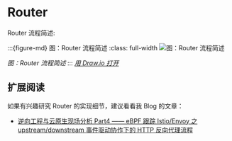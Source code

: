 # Router

Router 流程简述:

:::{figure-md} 图：Router 流程简述
:class: full-width
<img src="/ch2-envoy/arch/http/router/router.assets/router-filter-base-flow.drawio.svg" alt="图：Router 流程简述">

*图：Router 流程简述*
:::
*[用 Draw.io 打开](https://app.diagrams.net/#Uhttps%3A%2F%2Fdevops-insider.mygraphql.com%2Fzh_CN%2Flatest%2F_images%2Frouter-filter-base-flow.drawio.svg)*

## 扩展阅读

如果有兴趣研究 Router 的实现细节，建议看看我 Blog 的文章：
 - [逆向工程与云原生现场分析 Part4 —— eBPF 跟踪 Istio/Envoy 之 upstream/downstream 事件驱动协作下的 HTTP 反向代理流程](https://blog.mygraphql.com/zh/posts/low-tec/trace/trace-istio/trace-istio-part4/)